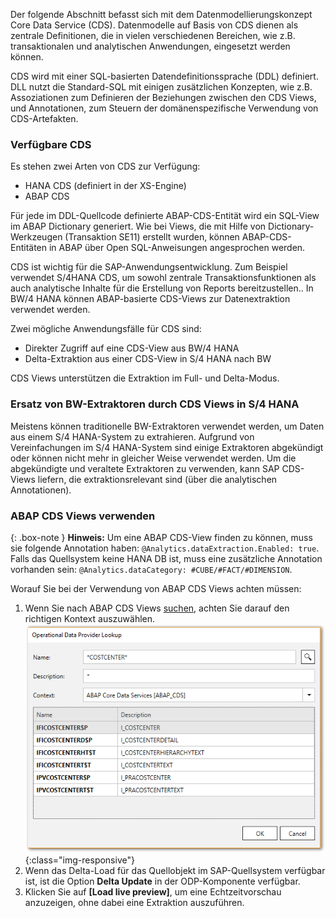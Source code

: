 
Der folgende Abschnitt befasst sich mit dem Datenmodellierungskonzept Core Data Service (CDS). 
Datenmodelle auf Basis von CDS dienen als zentrale Definitionen, die in vielen verschiedenen Bereichen, wie z.B. transaktionalen und analytischen Anwendungen, eingesetzt werden können.  

CDS wird mit einer SQL-basierten Datendefinitionssprache (DDL) definiert. 
DLL nutzt die Standard-SQL mit einigen zusätzlichen Konzepten, wie z.B. Assoziationen zum Definieren der Beziehungen zwischen den CDS Views, und Annotationen, zum Steuern der domänenspezifische Verwendung von CDS-Artefakten. 

### Verfügbare CDS
Es stehen zwei Arten von CDS zur Verfügung:
- HANA CDS (definiert in der XS-Engine) 
- ABAP CDS

Für jede im DDL-Quellcode definierte ABAP-CDS-Entität wird ein SQL-View im ABAP Dictionary generiert. 
Wie bei Views, die mit Hilfe von Dictionary-Werkzeugen (Transaktion SE11) erstellt wurden, können ABAP-CDS-Entitäten in ABAP über Open SQL-Anweisungen angesprochen werden. 

CDS ist wichtig für die SAP-Anwendungsentwicklung. Zum Beispiel verwendet S/4HANA CDS, um sowohl zentrale Transaktionsfunktionen als auch analytische Inhalte für die Erstellung von Reports bereitzustellen.. 
In BW/4 HANA können ABAP-basierte CDS-Views zur Datenextraktion verwendet werden.  

Zwei mögliche Anwendungsfälle für CDS sind:
- Direkter Zugriff auf eine CDS-View aus BW/4 HANA 
- Delta-Extraktion aus einer CDS-View in S/4 HANA nach BW

CDS Views unterstützen die Extraktion im Full- und Delta-Modus. 

### Ersatz von BW-Extraktoren durch CDS Views in S/4 HANA
Meistens können traditionelle BW-Extraktoren verwendet werden, um Daten aus einem S/4 HANA-System zu extrahieren. 
Aufgrund von Vereinfachungen im S/4 HANA-System sind einige Extraktoren abgekündigt oder können nicht mehr in gleicher Weise verwendet werden. 
Um die abgekündigte und veraltete Extraktoren zu verwenden, kann SAP CDS-Views liefern, die extraktionsrelevant sind (über die analytischen Annotationen).

### ABAP CDS Views verwenden 

{: .box-note }
**Hinweis:** Um eine ABAP CDS-View finden zu können, muss sie folgende Annotation haben: ```@Analytics.dataExtraction.Enabled: true```. Falls das Quellsystem keine HANA DB ist, muss eine zusätzliche Annotation vorhanden sein: ```@Analytics.dataCategory: #CUBE/#FACT/#DIMENSION```.

Worauf Sie bei der Verwendung von ABAP CDS Views achten müssen: 
1. Wenn Sie nach ABAP CDS Views [suchen](./odp-functions-ov#operational-data-provider), achten Sie darauf den richtigen Kontext auszuwählen. 
![ODP ABAP CDS View](/img/content/odp/odp-component-cds-costcenter-01.png){:class="img-responsive"}
2. Wenn das Delta-Load für das Quellobjekt im SAP-Quellsystem verfügbar ist, ist die Option **Delta Update** in der ODP-Komponente verfügbar. 
3. Klicken Sie auf **[Load live preview]**, um eine Echtzeitvorschau anzuzeigen, ohne dabei eine Extraktion auszuführen.